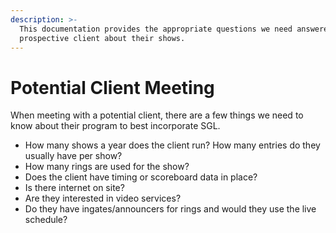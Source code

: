 ```yaml
---
description: >-
  This documentation provides the appropriate questions we need answered by the
  prospective client about their shows.
---
```


# Potential Client Meeting

When meeting with a potential client, there are a few things we need to know about their program to best incorporate SGL.

* How many shows a year does the client run? How many entries do they usually have per show?
* How many rings are used for the show?
* Does the client have timing or scoreboard data in place?&#x20;
* Is there internet on site?
* Are they interested in video services?
* Do they have ingates/announcers for rings and would they use the live schedule?
